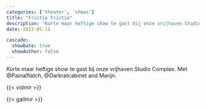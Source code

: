 ```yaml
---
categories: ['theater', 'shows']
title: "Frictie Frictie"
description: "Korte maar heftige show te gast bij onze vrijhaven Studio Complex. Met @Painalflatch, @Darkratcabinet and Marijn."
date: 2023-05-11

cascade:
  showDate: true
  showAuthor: false
---
```


Korte maar heftige show te gast bij onze vrijhaven Studio Complex. Met @Painalflatch, @Darkratcabinet and Marijn.

{{< vidmir >}}

{{< gallmir >}}


